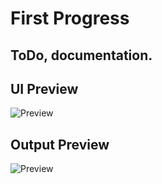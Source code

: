 # First Progress
## ToDo, documentation.

## UI Preview
![Preview](https://drive.google.com/file/d/1ilLpd4S8faFiRp6Mq2wly9uxdI6XerFk)

## Output Preview
![Preview](https://drive.google.com/file/d/1MzZMOMwQBVXlE6ih-_lei1WDJbRelNYa)
